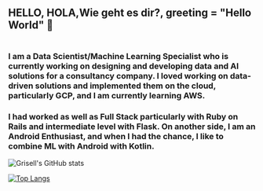## HELLO, HOLA,Wie geht es dir?, greeting = "Hello World"  👋

<p align="center">
  <img src="">
</p>

### I am a Data Scientist/Machine Learning Specialist who is currently working on designing and developing data and AI solutions for a consultancy company. I loved working on data-driven solutions and implemented them on the cloud, particularly GCP, and I am currently learning AWS.
### I had worked as well as Full Stack particularly with Ruby on Rails and intermediate level with Flask. On another side, I am an Android Enthusiast, and when I had the chance, I like to combine ML with Android with Kotlin.

![Grisell's GitHub stats](https://github-readme-stats.vercel.app/api?username=grisreyesrios&show_icons=true)

[![Top Langs](https://github-readme-stats.vercel.app/api/top-langs/?username=grisreyesrios&langs_count=8)](https://github.com/grisreyesrios/github-readme-stats)





<!--
**grisreyesrios/grisreyesrios** is a ✨ _special_ ✨ repository because its `README.md` (this file) appears on your GitHub profile.

Here are some ideas to get you started:

- 🔭 I’m currently working on ...
- 🌱 I’m currently learning ...
- 👯 I’m looking to collaborate on ...
- 🤔 I’m looking for help with ...
- 💬 Ask me about ...
- 📫 How to reach me: ...
- 😄 Pronouns: ...
- ⚡ Fun fact: ...
-->
